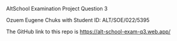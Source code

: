 AltSchool Examination Project Question 3 

Ozuem Eugene Chuks with Student ID: ALT/SOE/022/5395

The GitHub link to this repo is https://alt-school-exam-q3.web.app/
